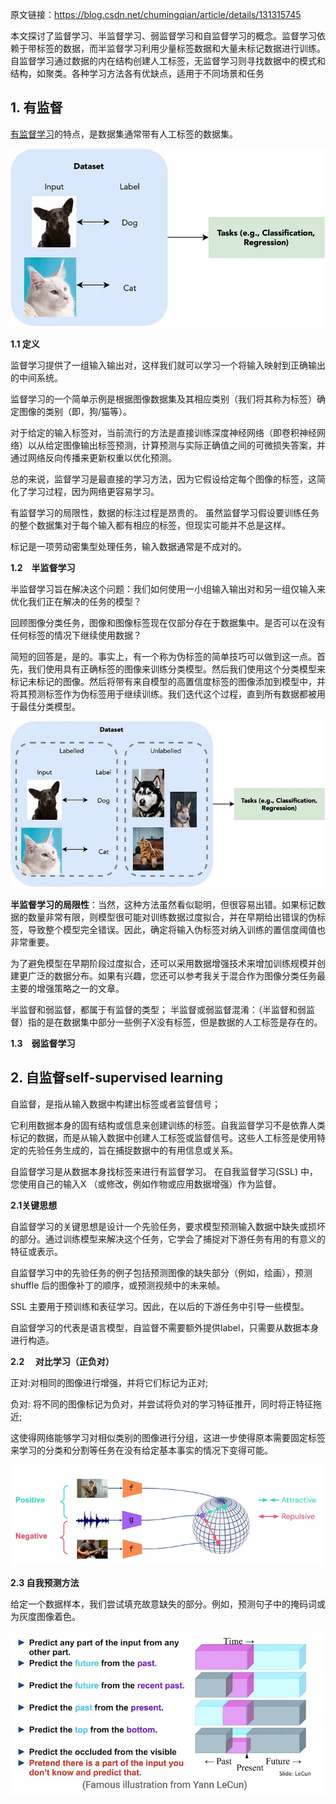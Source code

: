 原文链接：https://blog.csdn.net/chumingqian/article/details/131315745

本文探讨了监督学习、半监督学习、弱监督学习和自监督学习的概念。监督学习依赖于带标签的数据，而半监督学习利用少量标签数据和大量未标记数据进行训练。自监督学习通过数据的内在结构创建人工标签，无监督学习则寻找数据中的模式和结构，如聚类。各种学习方法各有优缺点，适用于不同场景和任务

## 1. 有监督

[有监督学习](https://so.csdn.net/so/search?q=%E6%9C%89%E7%9B%91%E7%9D%A3%E5%AD%A6%E4%B9%A0&spm=1001.2101.3001.7020)的特点，是数据集通常带有人工标签的数据集。

![enter image description here](https://github.com/xiaohuidu/AI/blob/master/images/196.png)


**1.1 定义**

监督学习提供了一组输入输出对，这样我们就可以学习一个将输入映射到正确输出的中间系统。

监督学习的一个简单示例是根据图像数据集及其相应类别（我们将其称为标签）确定图像的类别（即，狗/猫等）。

对于给定的输入标签对，当前流行的方法是直接训练深度神经网络（即卷积神经网络）以从给定图像输出标签预测，计算预测与实际正确值之间的可微损失答案，并通过网络反向传播来更新权重以优化预测。

总的来说，监督学习是最直接的学习方法，因为它假设给定每个图像的标签，这简化了学习过程，因为网络更容易学习。

有监督学习的局限性，数据的标注过程是昂贵的。
虽然监督学习假设要训练任务的整个数据集对于每个输入都有相应的标签，但现实可能并不总是这样。

标记是一项劳动密集型处理任务，输入数据通常是不成对的。

**1.2　半监督学习**

半监督学习旨在解决这个问题：我们如何使用一小组输入输出对和另一组仅输入来优化我们正在解决的任务的模型？

回顾图像分类任务，图像和图像标签现在仅部分存在于数据集中。是否可以在没有任何标签的情况下继续使用数据？

简短的回答是，是的。事实上，有一个称为伪标签的简单技巧可以做到这一点。首先，我们使用具有正确标签的图像来训练分类模型。然后我们使用这个分类模型来标记未标记的图像。然后将带有来自模型的高置信度标签的图像添加到模型中，并将其预测标签作为伪标签用于继续训练。我们迭代这个过程，直到所有数据都被用于最佳分类模型。

![enter image description here](https://github.com/xiaohuidu/AI/blob/master/images/197.png)

**半监督学习的局限性**：当然，这种方法虽然看似聪明，但很容易出错。如果标记数据的数量非常有限，则模型很可能对训练数据过度拟合，并在早期给出错误的伪标签，导致整个模型完全错误。因此，确定将输入伪标签对纳入训练的置信度阈值也非常重要。

为了避免模型在早期阶段过度拟合，还可以采用数据增强技术来增加训练规模并创建更广泛的数据分布。如果有兴趣，您还可以参考我关于混合作为图像分类任务最主要的增强策略之一的文章。

半监督和弱监督，都属于有监督的类型；
半监督或弱监督混淆：（半监督和弱监督）指的是在数据集中部分一些例子X没有标签，但是数据的人工标签是存在的。

**1.3　弱监督学习**

## 2. 自监督self-supervised learning

自监督，是指从输入数据中构建出标签或者监督信号；

它利用数据本身的固有结构或信息来创建训练的标签。自我监督学习不是依靠人类标记的数据，而是从输入数据中创建人工标签或监督信号。这些人工标签是使用特定的先验任务生成的，旨在捕捉数据中的有用信息或关系。

自监督学习是从数据本身找标签来进行有监督学习。
在自我监督学习(SSL) 中，您使用自己的输入X
（或修改，例如作物或应用数据增强）作为监督。

**2.1关键思想**

自监督学习的关键思想是设计一个先验任务，要求模型预测输入数据中缺失或损坏的部分。通过训练模型来解决这个任务，它学会了捕捉对下游任务有用的有意义的特征或表示。

自监督学习中的先验任务的例子包括预测图像的缺失部分（例如，绘画），预测shuffle 后的图像补丁的顺序，或预测视频中的未来帧。

SSL 主要用于预训练和表征学习。因此，在以后的下游任务中引导一些模型。

自监督学习的代表是语言模型，自监督不需要额外提供label，只需要从数据本身进行构造。

**2.2 　对比学习（正负对）**

正对:对相同的图像进行增强，并将它们标记为正对;

负对: 将不同的图像标记为负对，并尝试将负对的学习特征推开，同时将正特征拖近;

这使得网络能够学习对相似类别的图像进行分组，这进一步使得原本需要固定标签来学习的分类和分割等任务在没有给定基本事实的情况下变得可能。

![enter image description here](https://github.com/xiaohuidu/AI/blob/master/images/198.png)


 **2.3 自我预测方法**

给定一个数据样本，我们尝试填充故意缺失的部分。例如，预测句子中的掩码词或为灰度图像着色。

![enter image description here](https://github.com/xiaohuidu/AI/blob/master/images/199.png)




<!--stackedit_data:
eyJoaXN0b3J5IjpbLTc4ODYwMDExNCwtNzQ2MDUzNjQwLC0xOD
k4NjMxNTUyXX0=
-->